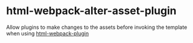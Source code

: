 # html-webpack-alter-asset-plugin
Allow plugins to make changes to the assets before invoking the template when using [html-webpack-plugin](https://github.com/ampedandwired/html-webpack-plugin)
